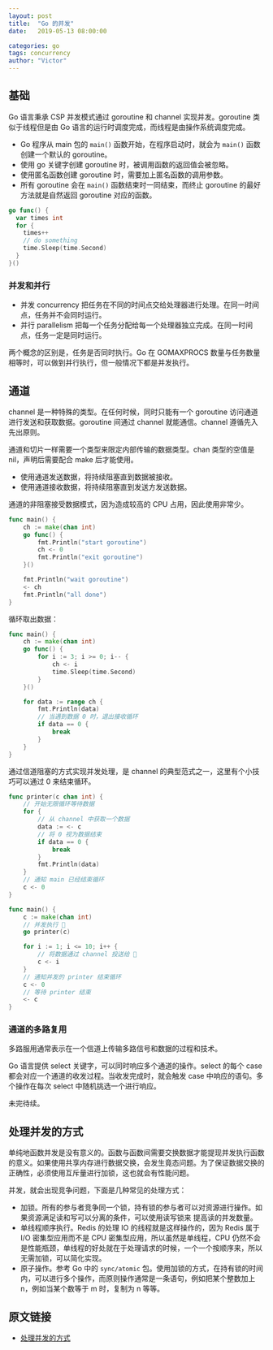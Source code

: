```yaml
---
layout: post
title:  "Go 的并发"
date:   2019-05-13 08:00:00

categories: go
tags: concurrency
author: "Victor"
---
```


## 基础

Go 语言秉承 CSP 并发模式通过 goroutine 和 channel 实现并发。goroutine 类似于线程但是由 Go 语言的运行时调度完成，而线程是由操作系统调度完成。

* Go 程序从 main 包的 `main()` 函数开始，在程序启动时，就会为 `main()` 函数创建一个默认的 goroutine。
* 使用 go 关键字创建 goroutine 时，被调用函数的返回值会被忽略。
* 使用匿名函数创建 goroutine 时，需要加上匿名函数的调用参数。
* 所有 goroutine 会在 `main()` 函数结束时一同结束，而终止 goroutine 的最好方法就是自然返回 goroutine 对应的函数。

```go
go func() {
  var times int
  for {
    times++
    // do something
    time.Sleep(time.Second)
  }
}()
```

### 并发和并行

* 并发 concurrency 把任务在不同的时间点交给处理器进行处理。在同一时间点，任务并不会同时运行。
* 并行 parallelism 把每一个任务分配给每一个处理器独立完成。在同一时间点，任务一定是同时运行。

两个概念的区别是，任务是否同时执行。Go 在 GOMAXPROCS 数量与任务数量相等时，可以做到并行执行，但一般情况下都是并发执行。

## 通道

channel 是一种特殊的类型。在任何时候，同时只能有一个 goroutine 访问通道进行发送和获取数据。goroutine 间通过 channel 就能通信。channel 遵循先入先出原则。

通道和切片一样需要一个类型来限定内部传输的数据类型。chan 类型的空值是 nil，声明后需要配合 make 后才能使用。

* 使用通道发送数据，将持续阻塞直到数据被接收。
* 使用通道接收数据，将持续阻塞直到发送方发送数据。

通道的非阻塞接受数据模式，因为造成较高的 CPU 占用，因此使用非常少。

```go
func main() {
	ch := make(chan int)
	go func() {
		fmt.Println("start goroutine")
		ch <- 0
		fmt.Println("exit goroutine")
	}()

	fmt.Println("wait goroutine")
	<- ch
	fmt.Println("all done")
}
```

循环取出数据：

```go
func main() {
	ch := make(chan int)
	go func() {
		for i := 3;	i >= 0;	i-- {
			ch <- i
			time.Sleep(time.Second)
		}
	}()

	for data := range ch {
		fmt.Println(data)
		// 当遇到数据 0 时，退出接收循环
		if data == 0 {
			break
		}
	}
}
```

通过信道阻塞的方式实现并发处理，是 channel 的典型范式之一，这里有个小技巧可以通过 0 来结束循环。

```go
func printer(c chan int) {
	// 开始无限循环等待数据
	for {
		// 从 channel 中获取一个数据
		data := <- c
		// 将 0 视为数据结束
		if data == 0 {
			break
		}
		fmt.Println(data)
	}
	// 通知 main 已经结束循环
	c <- 0
}

func main() {
	c := make(chan int)
	// 并发执行 
	go printer(c)

	for i := 1; i <= 10; i++ {
		// 将数据通过 channel 投送给 
		c <- i
	}
	// 通知并发的 printer 结束循环
	c <- 0
	// 等待 printer 结束
	<- c
}
```

### 通道的多路复用

多路服用通常表示在一个信道上传输多路信号和数据的过程和技术。

Go 语言提供 select 关键字，可以同时响应多个通道的操作。select 的每个 case 都会对应一个通道的收发过程。当收发完成时，就会触发 case 中响应的语句。多个操作在每次 select 中随机挑选一个进行响应。

未完待续。

## 处理并发的方式

单纯地函数并发是没有意义的。函数与函数间需要交换数据才能提现并发执行函数的意义。如果使用共享内存进行数据交换，会发生竟态问题。为了保证数据交换的正确性，必须使用互斥量进行加锁，这也就会有性能问题。

并发，就会出现竞争问题，下面是几种常见的处理方式：

* 加锁。所有的参与者竞争同一个锁，持有锁的参与者可以对资源进行操作。如果资源满足读和写可以分离的条件，可以使用读写锁来 提高读的并发数量。
* 单线程顺序执行。Redis 的处理 IO 的线程就是这样操作的，因为 Redis 属于 I/O 密集型应用而不是 CPU 密集型应用，所以虽然是单线程，CPU 仍然不会是性能瓶颈，单线程的好处就在于处理请求的时候，一个一个按顺序来，所以无需加锁，可以简化实现。
* 原子操作。参考 Go 中的 `sync/atomic` 包。使用加锁的方式，在持有锁的时间内，可以进行多个操作，而原则操作通常是一条语句，例如把某个整数加上 n，例如当某个数等于 m 时，复制为 n 等等。

## 原文链接

* [处理并发的方式](https://jiajunhuang.com/articles/2018_11_07-concurrency.md.html)
